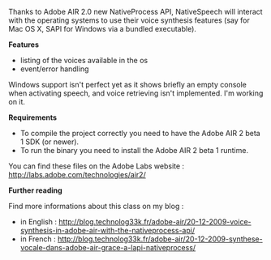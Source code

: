 Thanks to Adobe AIR 2.0 new NativeProcess API, NativeSpeech will interact with the operating systems to use their voice synthesis features (say for Mac OS X, SAPI for Windows via a bundled executable).

**Features**
  * listing of the voices available in the os
  * event/error handling

Windows support isn't perfect yet as it shows briefly an empty console when activating speech, and voice retrieving isn't implemented. I'm working on it.



**Requirements**
  * To compile the project correctly you need to have the Adobe AIR 2 beta 1 SDK (or newer).
  * To run the binary you need to install the Adobe AIR 2 beta 1 runtime.

You can find these files on the Adobe Labs website : http://labs.adobe.com/technologies/air2/

**Further reading**

Find more informations about this class on my blog :
  * in English : http://blog.technolog33k.fr/adobe-air/20-12-2009-voice-synthesis-in-adobe-air-with-the-nativeprocess-api/
  * in French : http://blog.technolog33k.fr/adobe-air/20-12-2009-synthese-vocale-dans-adobe-air-grace-a-lapi-nativeprocess/